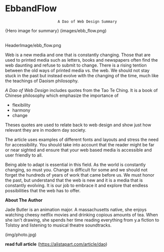 # EbbandFlow

                            A Dao of Web Design Summary
                       
{Hero image for summary} (images/ebb_flow.png)                 
                     

HeaderImage/ebb_flow.png

 
Web is a new media and one that is constantly changing. Those that are used to printed media such as letters, 
books and newspapers often find the web daunting and refuse to submit to change. There is a rising tention between the old ways of printed media vs. the web. We should not stay stuck in the past but instead evolve with the changing of the time, much like the teachings of Daoism philosophy.


_A Dao of Web Design_ includes quotes from the Tao Te Ching. It is a book of Chinese philosophy which emphasize the
importance of 

* flexibility
* harmony 
* change 

Theses quotes are used to relate back to web design and show just how 
relevant they are in modern day society.

The article uses examples of different fonts and layouts and stress the need for accessibility. 
You should take into account that the reader might be far or near sighted and ensure 
that your web based media is accessible and user friendly to all. 

Being able to adapt is essential in this field. As the world is constantly changing, so must you. 
Change is difficult for some and we should not forget the hundreds of years of work that came before us. 
We must honor the past, but understand that the web is new and it is a media that is constantly evolving. 
It is our job to embrace it and explore that endless possibilities that the web has to offer.







**About The Author**




  Jade Butler is an animation major. A massachusetts native, she enjoys watching cheesy netflix movies and drinking copious amounts of tea. When she isn't drawing, she spends her time reading everything from y.a fiction to Tolstoy and listening to musical theatre soundtracks.



(img/photo.jpg)  


**read full article** (https://alistapart.com/article/dao)
